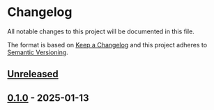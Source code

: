 # Changelog

All notable changes to this project will be documented in this file.

The format is based on [Keep a Changelog](https://keepachangelog.com/)
and this project adheres to [Semantic Versioning](https://semver.org/).

## [Unreleased]

## [0.1.0] - 2025-01-13

[Unreleased]: https://example.com/compare/v0.1.0...HEAD
[0.1.0]: https://example.com/releases/tag/v0.1.0
